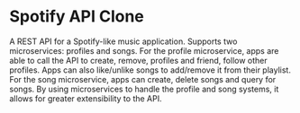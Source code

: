 # Spotify API Clone

A REST API for a Spotify-like music application. Supports two microservices: profiles and songs. 
For the profile microservice, apps are able to call the API to create, remove, profiles and friend, follow other profiles. 
Apps can also like/unlike songs to add/remove it from their playlist. 
For the song microservice, apps can create, delete songs and query for songs.
By using microservices to handle the profile and song systems, it allows for greater extensibility to the API.
